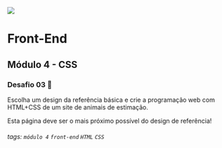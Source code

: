 ![](https://portal.alphaedtech.org.br/images/edtech/logo-edtech.webp)

# Front-End

## Módulo 4 - CSS

### Desafio 03 🚀

Escolha um design da referência básica e crie a programação web com HTML+CSS de um site de animais de estimação.

Esta página deve ser o mais próximo possível do design de referência!

###### tags: `módulo 4` `front-end` `HTML` `CSS`
